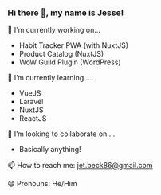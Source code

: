 ### Hi there 👋, my name is Jesse!

🔭 I'm currently working on...
- Habit Tracker PWA (with NuxtJS)
- Product Catalog (NuxtJS)
- WoW Guild Plugin (WordPress)

🌱 I’m currently learning ... 
- VueJS
- Laravel
- NuxtJS
- ReactJS

👯 I’m looking to collaborate on ...
- Basically anything!

📫 How to reach me: jet.beck86@gmail.com

😄 Pronouns: He/Him
